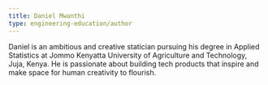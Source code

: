 ```yaml
---
title: Daniel Mwanthi
type: engineering-education/author
---
```


Daniel is an ambitious and creative statician pursuing his degree in Applied Statistics at Jommo Kenyatta University of Agriculture and Technology, Juja, 
Kenya. He is passionate about building tech products that inspire and make space for human creativity to flourish.
